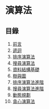 # 演算法

## 目錄

1. [前言](https://github.com/xixa3333/algorithm/blob/main/%E5%89%8D%E8%A8%80.md)
2. [遞迴](https://github.com/xixa3333/algorithm/blob/main/%E9%81%9E%E8%BF%B4.md)
3. [排序演算法]()
4. [搜尋演算法]()
5. [資料結構基礎]()
6. [樹與圖]()
7. [排序演算法進階]()
8. [搜尋演算法進階]()
9. [動態規劃]()
10. [貪心演算法]()
